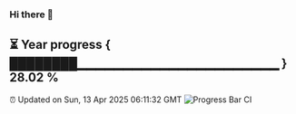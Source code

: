 ### Hi there 👋
⏳ Year progress { ████████▁▁▁▁▁▁▁▁▁▁▁▁▁▁▁▁▁▁▁▁▁▁ } 28.02 %
---
⏰ Updated on Sun, 13 Apr 2025 06:11:32 GMT
![Progress Bar CI](https://github.com/Moyi321/Moyi321/workflows/Progress%20Bar%20CI/badge.svg)
